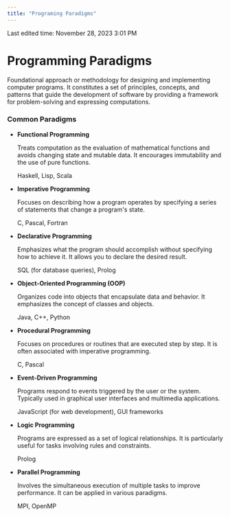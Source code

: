 ```yaml
---
title: "Programing Paradigms"
---
```

Last edited time: November 28, 2023 3:01 PM

# Programming Paradigms

Foundational approach or methodology for designing and implementing computer programs. It constitutes a set of principles, concepts, and patterns that guide the development of software by providing a framework for problem-solving and expressing computations.

### Common Paradigms

- **Functional Programming**
    
    Treats computation as the evaluation of mathematical functions and avoids changing state and mutable data. It encourages immutability and the use of pure functions.
    
    Haskell, Lisp, Scala
    
- **Imperative Programming**
    
    Focuses on describing how a program operates by specifying a series of statements that change a program's state.
    
    C, Pascal, Fortran
    
- **Declarative Programming**
    
    Emphasizes what the program should accomplish without specifying how to achieve it. It allows you to declare the desired result.
    
    SQL (for database queries), Prolog
    
- **Object-Oriented Programming (OOP)**
    
    Organizes code into objects that encapsulate data and behavior. It emphasizes the concept of classes and objects.
    
    Java, C++, Python
    
- **Procedural Programming**
    
    Focuses on procedures or routines that are executed step by step. It is often associated with imperative programming.
    
    C, Pascal
    
- **Event-Driven Programming**
    
    Programs respond to events triggered by the user or the system. Typically used in graphical user interfaces and multimedia applications.
    
    JavaScript (for web development), GUI frameworks
    
- **Logic Programming**
    
    Programs are expressed as a set of logical relationships. It is particularly useful for tasks involving rules and constraints.
    
    Prolog
    
- **Parallel Programming**
    
    Involves the simultaneous execution of multiple tasks to improve performance. It can be applied in various paradigms.
    
    MPI, OpenMP
